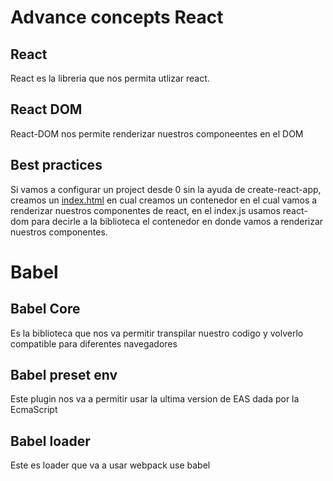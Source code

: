 # Advance concepts React

## React

React es la libreria que nos permita utlizar react. 

## React DOM

React-DOM nos permite renderizar nuestros componeentes en el DOM

## Best practices

Si vamos a configurar un project desde 0 sin la ayuda de create-react-app, creamos un [index.html](src/index.html) en cual creamos un contenedor en el cual vamos a renderizar nuestros componentes de react, en el index.js usamos react-dom para decirle a la biblioteca el contenedor en donde vamos a renderizar nuestros componentes. 

# Babel

## Babel Core

Es la biblioteca que nos va permitir transpilar nuestro codigo y volverlo compatible para diferentes navegadores

## Babel preset env

Este plugin nos va a permitir usar la ultima version de EAS dada por la EcmaScript

## Babel loader

Este es loader que va a usar webpack use babel 
